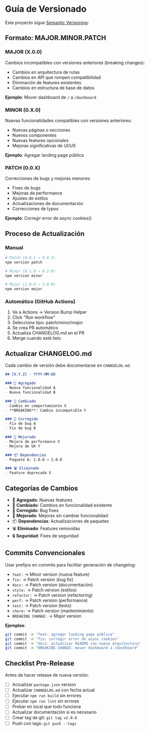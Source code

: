 # Guía de Versionado

Este proyecto sigue [Semantic Versioning](https://semver.org/lang/es/):

## Formato: MAJOR.MINOR.PATCH

### MAJOR (X.0.0)
Cambios incompatibles con versiones anteriores (breaking changes):
- Cambios en arquitectura de rutas
- Cambios en API que rompen compatibilidad
- Eliminación de features existentes
- Cambios en estructura de base de datos

**Ejemplo**: Mover dashboard de `/` a `/dashboard`

### MINOR (0.X.0)
Nuevas funcionalidades compatibles con versiones anteriores:
- Nuevas páginas o secciones
- Nuevos componentes
- Nuevas features opcionales
- Mejoras significativas de UI/UX

**Ejemplo**: Agregar landing page pública

### PATCH (0.0.X)
Correcciones de bugs y mejoras menores:
- Fixes de bugs
- Mejoras de performance
- Ajustes de estilos
- Actualizaciones de documentación
- Correcciones de typos

**Ejemplo**: Corregir error de async cookies()

## Proceso de Actualización

### Manual
```bash
# Patch (0.0.1 → 0.0.2)
npm version patch

# Minor (0.1.0 → 0.2.0)
npm version minor

# Major (1.0.0 → 2.0.0)
npm version major
```

### Automático (GitHub Actions)
1. Ve a Actions → Version Bump Helper
2. Click "Run workflow"
3. Selecciona tipo: patch/minor/major
4. Se crea PR automático
5. Actualiza CHANGELOG.md en el PR
6. Merge cuando esté listo

## Actualizar CHANGELOG.md

Cada cambio de versión debe documentarse en `CHANGELOG.md`:

```markdown
## [X.Y.Z] - YYYY-MM-DD

### 🎉 Agregado
- Nueva funcionalidad A
- Nueva funcionalidad B

### 🔄 Cambiado
- Cambio en comportamiento X
- **BREAKING**: Cambio incompatible Y

### 🐛 Corregido
- Fix de bug A
- Fix de bug B

### 🎨 Mejorado
- Mejora de performance X
- Mejora de UX Y

### 📦 Dependencias
- Paquete A: 1.0.0 → 2.0.0

### 🗑️ Eliminado
- Feature deprecada X
```

## Categorías de Cambios

- 🎉 **Agregado**: Nuevas features
- 🔄 **Cambiado**: Cambios en funcionalidad existente
- 🐛 **Corregido**: Bug fixes
- 🎨 **Mejorado**: Mejoras sin cambiar funcionalidad
- 📦 **Dependencias**: Actualizaciones de paquetes
- 🗑️ **Eliminado**: Features removidas
- 🔒 **Seguridad**: Fixes de seguridad

## Commits Convencionales

Usar prefijos en commits para facilitar generación de changelog:

- `feat:` → Minor version (nueva feature)
- `fix:` → Patch version (bug fix)
- `docs:` → Patch version (documentación)
- `style:` → Patch version (estilos)
- `refactor:` → Patch version (refactoring)
- `perf:` → Patch version (performance)
- `test:` → Patch version (tests)
- `chore:` → Patch version (mantenimiento)
- `BREAKING CHANGE:` → Major version

**Ejemplos**:
```bash
git commit -m "feat: agregar landing page pública"
git commit -m "fix: corregir error de async cookies"
git commit -m "docs: actualizar README con nueva arquitectura"
git commit -m "BREAKING CHANGE: mover dashboard a /dashboard"
```

## Checklist Pre-Release

Antes de hacer release de nueva versión:

- [ ] Actualizar `package.json` version
- [ ] Actualizar `CHANGELOG.md` con fecha actual
- [ ] Ejecutar `npm run build` sin errores
- [ ] Ejecutar `npm run lint` sin errores
- [ ] Probar en local que todo funciona
- [ ] Actualizar documentación si es necesario
- [ ] Crear tag de git: `git tag v2.0.0`
- [ ] Push con tags: `git push --tags`
